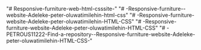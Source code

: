 "# Responsive-furniture-web-html-csssite-" 
"# -Responsive-furniture--website-Adeleke-peter-oluwatimilehin-html-css" 
"# -Responsive-furniture-website-Adeleke-peter-oluwatimilehin-HTML-CSS" 
"# -Responsive-furniture-website-Adeleke-peter-oluwatimilehin-HTML-CSS" 
"# -PETROUS11222-Find-a-repository--Responsive-furniture-website-Adeleke-peter-oluwatimilehin-HTML-CSS-" 
